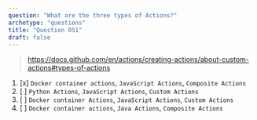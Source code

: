 ```yaml
---
question: "What are the three types of Actions?"
archetype: "questions"
title: "Question 051"
draft: false
---
```


> https://docs.github.com/en/actions/creating-actions/about-custom-actions#types-of-actions
1. [x] `Docker container actions`, `JavaScript Actions`, `Composite Actions`
1. [ ] `Python Actions`, `JavaScript Actions`, `Custom Actions`
1. [ ] `Docker container Actions`, `JavaScript Actions`, `Custom Actions`
1. [ ] `Docker container actions`, `Java Actions`, `Composite Actions`
